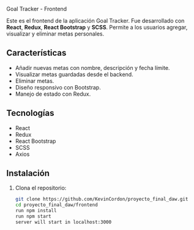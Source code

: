 Goal Tracker - Frontend

Este es el frontend de la aplicación Goal Tracker. Fue desarrollado con **React**, **Redux**, **React Bootstrap** y **SCSS**. Permite a los usuarios agregar, visualizar y eliminar metas personales.

## Características

- Añadir nuevas metas con nombre, descripción y fecha límite.
- Visualizar metas guardadas desde el backend.
- Eliminar metas.
- Diseño responsivo con Bootstrap.
- Manejo de estado con Redux.

## Tecnologías

- React
- Redux
- React Bootstrap
- SCSS
- Axios

## Instalación

1. Clona el repositorio:

   ```bash
   git clone https://github.com/KevinCordon/proyecto_final_daw.git
   cd proyecto_final_daw/frontend
   run npm install
   run npm start
   server will start in localhost:3000
